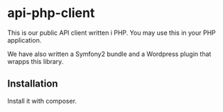 api-php-client
==============

This is our public API client written i PHP. You may use this in your PHP application. 

We have also written a Symfony2 bundle and a Wordpress plugin that wrapps this library. 

Installation
------------
Install it with composer. 


